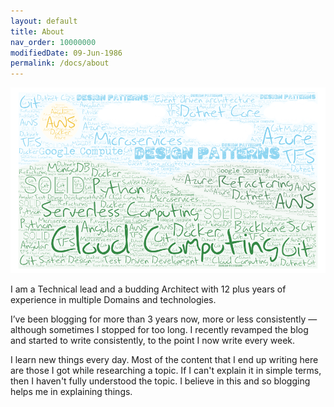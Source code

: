```yaml
---
layout: default
title: About
nav_order: 10000000
modifiedDate: 09-Jun-1986
permalink: /docs/about
---
```

![Skill set ](\assets\images\skillset-cloud.png)

I am a Technical lead and a budding Architect with 12 plus years of experience in multiple Domains and technologies.

I’ve been blogging for more than 3 years now, more or less consistently — although sometimes I stopped for too long. I recently revamped the blog and started to write consistently, to the point I now write every week.

I learn new things every day. Most of the content that I end up writing here are those I got while researching a topic.
If I can't explain it in simple terms, then I haven't fully understood the topic. I believe in this and so blogging helps me in explaining things.
